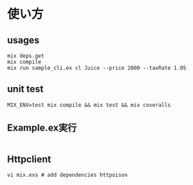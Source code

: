 # 使い方

## usages

```
mix deps.get
mix compile
mix run sample_cli.ex cl Juice --price 2000 --taxRate 1.05
```

## unit test

```
MIX_ENV=test mix compile && mix test && mix coveralls
```

## Example.ex実行

```
```

## Httpclient

```
vi mix.exs # add dependencies httpoison
```
